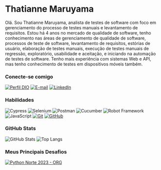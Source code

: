 # Thatianne Maruyama

Olá. Sou Thatianne Maruyama, analista de testes de software com foco em gerenciamento do processo de testes manuais e levantamento de requisitos. Estou há 4 anos no mercado de qualidade de software, tenho conhecimento nas áreas de gerenciamento de qualidade de software, processos de teste de software, levantamento de requisitos, estórias de usuário, elaboração de testes manuais, execução de testes manuais de regressão, exploratório, usabilidade e aceitação, e iniciando na automação de testes de software. Tenho mais experiência com sistemas Web e API, mas tenho conhecimento de testes em dispositivos móveis também.

### Conecte-se comigo

[![Perfil DIO](https://img.shields.io/badge/-Meu%20Perfil%20na%20DIO-30A3DC?style=for-the-badge)](https://www.dio.me/users/thatianne_maruyama)
[![E-mail](https://img.shields.io/badge/-Email-000?style=for-the-badge&logo=microsoft-outlook&logoColor=E94D5F)](mailto:thatianne.maruyama@gmail.com)
[![LinkedIn](https://img.shields.io/badge/-LinkedIn-000?style=for-the-badge&logo=linkedin&logoColor=30A3DC)](https://www.linkedin.com/in/thatiannemaruyama/)

### Habilidades

![Cypress](https://img.shields.io/badge/Cypress-17202C?style=for-the-badge&logo=cypress&logoColor=white)
![Selenium](https://img.shields.io/badge/Selenium-43B02A?style=for-the-badge&logo=Selenium&logoColor=white)
![Postman](https://img.shields.io/badge/Postman-FF6C37?style=for-the-badge&logo=Postman&logoColor=white)
![Cucumber](https://img.shields.io/badge/Cucumber-43B02A?style=for-the-badge&logo=cucumber&logoColor=white)
![Robot Framework](https://img.shields.io/badge/Robot%20Framework-000000?style=for-the-badge&logo=robot-framework&logoColor=white)
![JavaScript](https://img.shields.io/badge/JavaScript-000?style=for-the-badge&logo=javascript&logoColor=30A3DC)
[![Git](https://img.shields.io/badge/Git-000?style=for-the-badge&logo=git&logoColor=E94D5F)](https://git-scm.com/doc)
[![GitHub](https://img.shields.io/badge/GitHub-000?style=for-the-badge&logo=github&logoColor=30A3DC)](https://docs.github.com/)

### GitHub Stats

![GitHub Stats](https://github-readme-stats.vercel.app/api?username=thaty-maru&theme=transparent&bg_color=000&border_color=30A3DC&show_icons=true&icon_color=30A3DC&title_color=E94D5F&text_color=FFF)
![Top Langs](https://github-readme-stats-git-masterrstaa-rickstaa.vercel.app/api/top-langs/?username=thaty-maru&layout=compact&bg_color=000&border_color=30A3DC&title_color=E94D5F&text_color=FFF)

### Meus Principais Desafios

[![Python Norte 2023 - ORG](https://github-readme-stats.vercel.app/api/pin/?username=PyNorte&repo=pynorte2023-org&bg_color=000&border_color=30A3DC&show_icons=true&icon_color=30A3DC&title_color=E94D5F&text_color=FFF)](https://github.com/PyNorte/pynorte2023-org)

<!---
thaty-maru/thaty-maru is a ✨ special ✨ repository because its `README.md` (this file) appears on your GitHub profile.
You can click the Preview link to take a look at your changes.
--->
